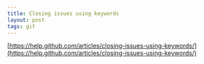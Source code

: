 ```yaml
---
title: Closing issues using keywords
layout: post
tags: git
---
```


[https://help.github.com/articles/closing-issues-using-keywords/](https://help.github.com/articles/closing-issues-using-keywords/)